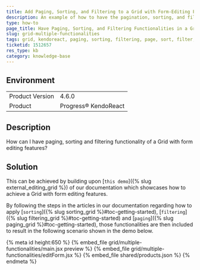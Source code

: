 ```yaml
---
title: Add Paging, Sorting, and Filtering to a Grid with Form-Editing Features
description: An example of how to have the pagination, sorting, and filtering functionalities of a KendoReact Grid with form-editing features.
type: how-to
page_title: Have Paging, Sorting, and Filtering Functionalities in a Grid with Form-Editing Features - KendoReact Grid
slug: grid-multiple-functionalities
tags: grid, kendoreact, paging, sorting, filtering, page, sort, filter, form, edit
ticketid: 1512657
res_type: kb
category: knowledge-base
---
```


## Environment

<table>
    <tbody>
	    <tr>
	    	<td>Product Version</td>
	    	<td>4.6.0</td>
	    </tr>
	    <tr>
	    	<td>Product</td>
	    	<td>Progress® KendoReact</td>
	    </tr>
    </tbody>
</table>


## Description

How can I have paging, sorting and filtering functionality of a Grid with form editing features?

## Solution

This can be achieved by building upon [`this demo`]({% slug external_editing_grid %}) of our documentation which showcases how to achieve a Grid with form editing features. 

By following the steps in the articles in our documentation regarding how to apply [`sorting`]({% slug sorting_grid %}#toc-getting-started), [`filtering`]({% slug filtering_grid %}#toc-getting-started) and [`paging`]({% slug paging_grid %}#toc-getting-started), those functionalities are then included to result in the following scenario shown in the demo below.



{% meta id height:650 %}
{% embed_file grid/multiple-functionalities/main.jsx preview %}
{% embed_file grid/multiple-functionalities/editForm.jsx %}
{% embed_file shared/products.json %}
{% endmeta %}
